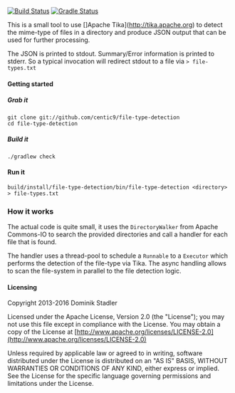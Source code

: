 [![Build Status](https://travis-ci.org/centic9/file-type-detection.svg)](https://travis-ci.org/centic9/file-type-detection) [![Gradle Status](https://gradleupdate.appspot.com/centic9/file-type-detection/status.svg?branch=master)](https://gradleupdate.appspot.com/centic9/file-type-detection/status)

This is a small tool to use []Apache Tika](http://tika.apache.org) to detect the mime-type of files in a
directory and produce JSON output that can be used for further processing.

The JSON is printed to stdout. Summary/Error information is printed to stderr.
So a typical invocation will redirect stdout to a file via `> file-types.txt`

#### Getting started

##### Grab it

    git clone git://github.com/centic9/file-type-detection
    cd file-type-detection

##### Build it

    ./gradlew check

#### Run it

    build/install/file-type-detection/bin/file-type-detection <directory> > file-types.txt

### How it works

The actual code is quite small, it uses the `DirectoryWalker` from Apache Commons-IO to
search the provided directories and call a handler for each file that is found.

The handler uses a thread-pool to schedule a `Runnable` to a `Executor` which performs the
detection of the file-type via Tika. The async handling allows to scan the file-system in
parallel to the file detection logic.

#### Licensing

   Copyright 2013-2016 Dominik Stadler

   Licensed under the Apache License, Version 2.0 (the "License");
   you may not use this file except in compliance with the License.
   You may obtain a copy of the License at [http://www.apache.org/licenses/LICENSE-2.0](http://www.apache.org/licenses/LICENSE-2.0)

   Unless required by applicable law or agreed to in writing, software
   distributed under the License is distributed on an "AS IS" BASIS,
   WITHOUT WARRANTIES OR CONDITIONS OF ANY KIND, either express or implied.
   See the License for the specific language governing permissions and
   limitations under the License.
